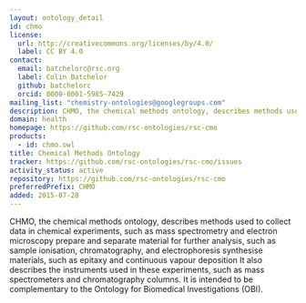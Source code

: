 ```yaml
---
layout: ontology_detail
id: chmo
license:
  url: http://creativecommons.org/licenses/by/4.0/
  label: CC BY 4.0
contact:
  email: batchelorc@rsc.org
  label: Colin Batchelor
  github: batchelorc
  orcid: 0000-0001-5985-7429
mailing_list: "chemistry-ontologies@googlegroups.com"
description: CHMO, the chemical methods ontology, describes methods used to
domain: health
homepage: https://github.com/rsc-ontologies/rsc-cmo
products:
  - id: chmo.owl
title: Chemical Methods Ontology
tracker: https://github.com/rsc-ontologies/rsc-cmo/issues
activity_status: active
repository: https://github.com/rsc-ontologies/rsc-cmo
preferredPrefix: CHMO
added: 2015-07-28
---
```


CHMO, the chemical methods ontology, describes methods used to collect data in chemical experiments, such as mass spectrometry and electron microscopy prepare and separate material for further analysis, such as sample ionisation, chromatography, and electrophoresis synthesise materials, such as epitaxy and continuous vapour deposition It also describes the instruments used in these experiments, such as mass spectrometers and chromatography columns. It is intended to be complementary to the Ontology for Biomedical Investigations (OBI).
